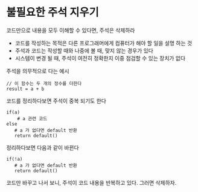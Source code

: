 # 불필요한 주석 지우기

코드만으로 내용을 모두 이해할 수 있다면, 주석은 삭제하라

* 코드를 작성하는 목적은 다른 프로그래머에게 컴퓨터가 해야 할 일을 설명 하는 것
* 주석과 코드는 작성할 때와 나중에 볼 때, 맞지 않는 경우가 있다
* 시스템이 변경 될 때, 주석이 여전히 정확한지 이중 점검할 수 있는 장치가 없다

주석을 의무적으로 다는 예시

```
// 이 함수는 두 개의 정수를 더한다
result = a + b
```

코드를 정리하다보면 주석이 중복 되기도 한다

```
if(a)
    # a 관련 코드
else
   # a 가 없다면 default 반환
   return default() 
```

정리하다보면 다음과 같이 바뀐다
```
if(!a)
   # a 가 없다면 default 반환
   return default() 
```

코드만 바꾸고 나서 보니, 주석이 코드 내용을 반복하고 있다. 그러면 삭제하자.
